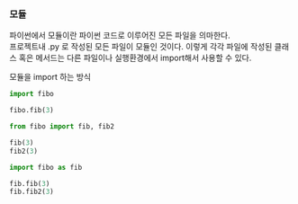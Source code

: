 ### 모듈
파이썬에서 모듈이란 파이썬 코드로 이루어진 모든 파일을 의마한다.  
프로젝트내 .py 로 작성된 모든 파일이 모듈인 것이다. 이렇게 각각 파일에 작성된 클래스 혹은 메서드는 다른 파일이나 실행환경에서 import해서 사용할 수 있다.

모듈을 import 하는 방식
```python
import fibo

fibo.fib(3)

from fibo import fib, fib2

fib(3)
fib2(3)

import fibo as fib

fib.fib(3)
fib.fib2(3)
```